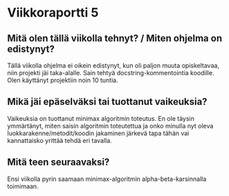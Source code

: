 # Viikkoraportti 5

## Mitä olen tällä viikolla tehnyt? / Miten ohjelma on edistynyt?

Tällä viikolla ohjelma ei oikein edistynyt, kun oli paljon muuta opiskeltavaa, niin projekti jäi taka-alalle. Sain tehtyä docstring-kommentointia koodille. Olen käyttänyt projektiin noin 10 tuntia.

## Mikä jäi epäselväksi tai tuottanut vaikeuksia?

Vaikeuksia on tuottanut minimax algoritmin toteutus. En ole täysin ymmärtänyt, miten saisin algoritmin toteutettua ja onko minulla nyt oleva luokkarakenne/metodit/koodin jakaminen järkevä tapa tähän vai kannattaisko yrittää tehdä eri tavalla. 

## Mitä teen seuraavaksi?

Ensi viikolla pyrin saamaan minimax-algoritmin alpha-beta-karsinnalla toimimaan.

